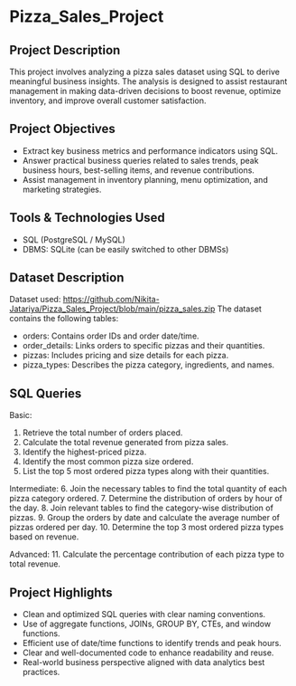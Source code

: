 # Pizza_Sales_Project
## Project Description
This project involves analyzing a pizza sales dataset using SQL to derive meaningful business insights. The analysis is designed to assist restaurant management in making data-driven decisions to boost revenue, optimize inventory, and improve overall customer satisfaction.

## Project Objectives
- Extract key business metrics and performance indicators using SQL.
- Answer practical business queries related to sales trends, peak business hours, best-selling items, and revenue contributions.
- Assist management in inventory planning, menu optimization, and marketing strategies.

## Tools & Technologies Used
- SQL (PostgreSQL / MySQL)
- DBMS: SQLite (can be easily switched to other DBMSs)

## Dataset Description
Dataset used: https://github.com/Nikita-Jatariya/Pizza_Sales_Project/blob/main/pizza_sales.zip
The dataset contains the following tables:
- orders: Contains order IDs and order date/time.
- order_details: Links orders to specific pizzas and their quantities.
- pizzas: Includes pricing and size details for each pizza.
- pizza_types: Describes the pizza category, ingredients, and names.

## SQL Queries 

Basic:
1. Retrieve the total number of orders placed.
2. Calculate the total revenue generated from pizza sales.
3. Identify the highest-priced pizza.
4. Identify the most common pizza size ordered.
5. List the top 5 most ordered pizza types along with their quantities.

Intermediate:
6. Join the necessary tables to find the total quantity of each pizza category ordered.
7. Determine the distribution of orders by hour of the day.
8. Join relevant tables to find the category-wise distribution of pizzas.
9. Group the orders by date and calculate the average number of pizzas ordered per day.
10. Determine the top 3 most ordered pizza types based on revenue.

Advanced:
11. Calculate the percentage contribution of each pizza type to total revenue.

## Project Highlights
- Clean and optimized SQL queries with clear naming conventions.
- Use of aggregate functions, JOINs, GROUP BY, CTEs, and window functions.
- Efficient use of date/time functions to identify trends and peak hours.
- Clear and well-documented code to enhance readability and reuse.
- Real-world business perspective aligned with data analytics best practices.



